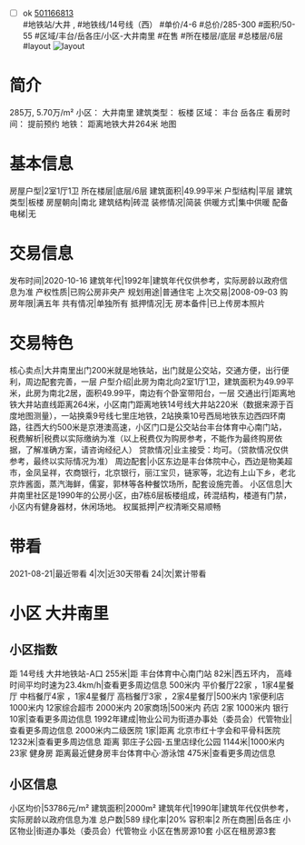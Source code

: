 - [ ] ok [501166813](https://bj.5i5j.com/ershoufang/501166813.html)  
 #地铁站/大井 ,  #地铁线/14号线（西）
#单价/4-6 #总价/285-300 #面积/50-55   #区域/丰台/岳各庄/小区-大井南里 #在售 #所在楼层/底层 #总楼层/6层 #layout 
![layout](http://image2a.5i5j.com/bdir/layout/133253.jpg_P5.jpg) 
# 简介 
 285万,  5.70万/m² 
小区： 大井南里
建筑类型： 板楼
区域： 丰台 岳各庄
看房时间： 提前预约
地铁： 距离地铁大井264米 地图
# 基本信息 
 房屋户型|2室1厅1卫
所在楼层|底层/6层
建筑面积|49.99平米
户型结构|平层
建筑类型|板楼
房屋朝向|南北
建筑结构|砖混
装修情况|简装
供暖方式|集中供暖
配备电梯|无
# 交易信息 
 发布时间|2020-10-16
建筑年代|1992年|建筑年代仅供参考，实际房龄以政府信息为准
产权性质|已购公房非央产
规划用途|普通住宅
上次交易|2008-09-03
购房年限|满五年
共有情况|单独所有
抵押情况|无
房本备件|已上传房本照片
# 交易特色 
 核心卖点|大井南里出门200米就是地铁站，出门就是公交站，交通方便，出行便利，周边配套完善，一层
户型介绍|此房为南北向2室1厅1卫，建筑面积为49.99平米，此房为南北2居，面积49.99平，南边有个卧室带阳台，一层
交通出行|距离地铁大井站直线距离264米，小区南门距离地铁14号线大井站220米（数据来源于百度地图测量），一站换乘9号线七里庄地铁，2站换乘10号西局地铁东边西四环南路，往西大约500米是京港澳高速，小区门口是公交站台丰台体育中心南门站，
税费解析|税费以实际缴纳为准（以上税费仅为购房参考，不能作为最终购房依据，了解准确方案，请咨询经纪人）
贷款情况|业主接受：均可。（贷款情况仅供参考，最终以实际情况为准）
周边配套|小区东边是丰台体院中心，西边是物美超市，金凤呈祥，农商银行，北京银行，丽江宝贝，链家等，北边有上山下乡，老北京炸酱面，蒸汽海鲜，儒宴，郭林等各种餐饮场所，配套设施完善。
小区信息|大井南里社区是1990年的公房小区，由7栋6层板楼组成，砖混结构，楼道有门禁，小区内有健身器材，休闲场地。
权属抵押|产权清晰交易顺畅
# 带看 
 2021-08-21|最近带看	 4|次|近30天带看	 24|次|累计带看
# 小区 大井南里
## 小区指数 
 距 14号线 大井地铁站-A口 255米|距 丰台体育中心南门站 82米|西五环内， 高峰时间平均时速为23.4km/h|查看更多周边信息
500米内 平价餐厅22家 ，1家4星餐厅
中档餐厅4家 ，1家4星餐厅
高档餐厅3家 ，2家4星餐厅|500米内 1家便利店
1000米内 12家综合超市
2000米内 20家商场|500米内 药店 2家
1000米内 银行 10家|查看更多周边信息
1992年建成|物业公司为街道办事处（委员会）代管物业|查看更多周边信息
2000米内二级医院 1家|距离 北京市红十字会和平骨科医院  1232米|查看更多周边信息
距离 郭庄子公园-五里店绿化公园 1144米|1000米内 23家 健身房
距离最近健身房丰台体育中心·游泳馆 475米|查看更多周边信息
## 小区信息 
 小区均价|53786元/m²
建筑面积|2000m²
建筑年代|1990年|建筑年代仅供参考，实际房龄以政府信息为准
总户数|589
绿化率|20%
容积率|2
所在商圈|岳各庄
小区物业|街道办事处（委员会）代管物业
小区在售房源10套
小区在租房源3套
